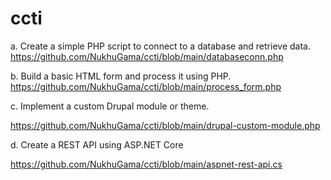 ﻿# ccti
a.	Create a simple PHP script to connect to a database and retrieve data.
https://github.com/NukhuGama/ccti/blob/main/databaseconn.php

b.	Build a basic HTML form and process it using PHP.
https://github.com/NukhuGama/ccti/blob/main/process_form.php

c.	Implement a custom Drupal module or theme.

https://github.com/NukhuGama/ccti/blob/main/drupal-custom-module.php

d.	Create a REST API using ASP.NET Core

https://github.com/NukhuGama/ccti/blob/main/aspnet-rest-api.cs 




